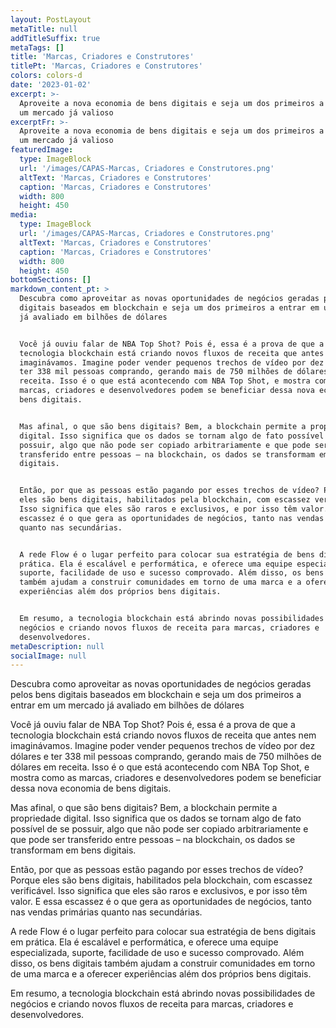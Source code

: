 ```yaml
---
layout: PostLayout
metaTitle: null
addTitleSuffix: true
metaTags: []
title: 'Marcas, Criadores e Construtores'
titlePt: 'Marcas, Criadores e Construtores'
colors: colors-d
date: '2023-01-02'
excerpt: >-
  Aproveite a nova economia de bens digitais e seja um dos primeiros a entrar em
  um mercado já valioso
excerptFr: >-
  Aproveite a nova economia de bens digitais e seja um dos primeiros a entrar em
  um mercado já valioso
featuredImage:
  type: ImageBlock
  url: '/images/CAPAS-Marcas, Criadores e Construtores.png'
  altText: 'Marcas, Criadores e Construtores'
  caption: 'Marcas, Criadores e Construtores'
  width: 800
  height: 450
media:
  type: ImageBlock
  url: '/images/CAPAS-Marcas, Criadores e Construtores.png'
  altText: 'Marcas, Criadores e Construtores'
  caption: 'Marcas, Criadores e Construtores'
  width: 800
  height: 450
bottomSections: []
markdown_content_pt: >
  Descubra como aproveitar as novas oportunidades de negócios geradas pelos bens
  digitais baseados em blockchain e seja um dos primeiros a entrar em um mercado
  já avaliado em bilhões de dólares


  Você já ouviu falar de NBA Top Shot? Pois é, essa é a prova de que a
  tecnologia blockchain está criando novos fluxos de receita que antes nem
  imaginávamos. Imagine poder vender pequenos trechos de vídeo por dez dólares e
  ter 338 mil pessoas comprando, gerando mais de 750 milhões de dólares em
  receita. Isso é o que está acontecendo com NBA Top Shot, e mostra como as
  marcas, criadores e desenvolvedores podem se beneficiar dessa nova economia de
  bens digitais.


  Mas afinal, o que são bens digitais? Bem, a blockchain permite a propriedade
  digital. Isso significa que os dados se tornam algo de fato possível de se
  possuir, algo que não pode ser copiado arbitrariamente e que pode ser
  transferido entre pessoas – na blockchain, os dados se transformam em bens
  digitais.


  Então, por que as pessoas estão pagando por esses trechos de vídeo? Porque
  eles são bens digitais, habilitados pela blockchain, com escassez verificável.
  Isso significa que eles são raros e exclusivos, e por isso têm valor. E essa
  escassez é o que gera as oportunidades de negócios, tanto nas vendas primárias
  quanto nas secundárias.


  A rede Flow é o lugar perfeito para colocar sua estratégia de bens digitais em
  prática. Ela é escalável e performática, e oferece uma equipe especializada,
  suporte, facilidade de uso e sucesso comprovado. Além disso, os bens digitais
  também ajudam a construir comunidades em torno de uma marca e a oferecer
  experiências além dos próprios bens digitais.


  Em resumo, a tecnologia blockchain está abrindo novas possibilidades de
  negócios e criando novos fluxos de receita para marcas, criadores e
  desenvolvedores.
metaDescription: null
socialImage: null
---
```

 Descubra como aproveitar as novas oportunidades de negócios geradas pelos bens digitais baseados em blockchain e seja um dos primeiros a entrar em um mercado já avaliado em bilhões de dólares

Você já ouviu falar de NBA Top Shot? Pois é, essa é a prova de que a tecnologia blockchain está criando novos fluxos de receita que antes nem imaginávamos. Imagine poder vender pequenos trechos de vídeo por dez dólares e ter 338 mil pessoas comprando, gerando mais de 750 milhões de dólares em receita. Isso é o que está acontecendo com NBA Top Shot, e mostra como as marcas, criadores e desenvolvedores podem se beneficiar dessa nova economia de bens digitais.

Mas afinal, o que são bens digitais? Bem, a blockchain permite a propriedade digital. Isso significa que os dados se tornam algo de fato possível de se possuir, algo que não pode ser copiado arbitrariamente e que pode ser transferido entre pessoas – na blockchain, os dados se transformam em bens digitais.

Então, por que as pessoas estão pagando por esses trechos de vídeo? Porque eles são bens digitais, habilitados pela blockchain, com escassez verificável. Isso significa que eles são raros e exclusivos, e por isso têm valor. E essa escassez é o que gera as oportunidades de negócios, tanto nas vendas primárias quanto nas secundárias.

A rede Flow é o lugar perfeito para colocar sua estratégia de bens digitais em prática. Ela é escalável e performática, e oferece uma equipe especializada, suporte, facilidade de uso e sucesso comprovado. Além disso, os bens digitais também ajudam a construir comunidades em torno de uma marca e a oferecer experiências além dos próprios bens digitais.

Em resumo, a tecnologia blockchain está abrindo novas possibilidades de negócios e criando novos fluxos de receita para marcas, criadores e desenvolvedores. 

